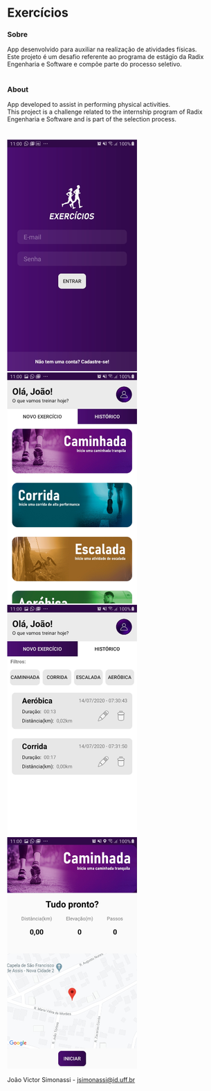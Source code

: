 # Exercícios
### Sobre
App desenvolvido para auxiliar na realização de atividades físicas. <br/>
Este projeto é um desafio referente ao programa de estágio da Radix Engenharia e Software e compõe parte do processo seletivo.
#
### About
App developed to assist in performing physical activities.<br/>
This project is a challenge related to the internship program of Radix Engenharia e Software and is part of the selection process.

#
<img src="./assets/App1.jpeg" width="300"/>  <img src="./assets/App2.jpeg" width="300"/><br/>
<img src="./assets/App3.jpeg" width="300"/>   <img src="./assets/App4.jpeg" width="300"/>

João Victor Simonassi - jsimonassi@id.uff.br
